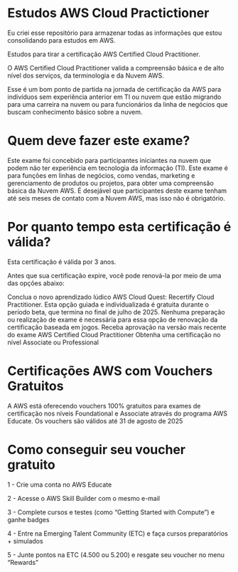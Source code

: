 # Estudos AWS Cloud Practictioner 

Eu criei esse repositório para armazenar todas as informações que estou consolidando para estudos em AWS.

Estudos para tirar a certificação AWS Certified Cloud Practitioner.

O AWS Certified Cloud Practitioner valida a compreensão básica e de alto nível dos serviços, da terminologia e da Nuvem AWS.  

Esse é um bom ponto de partida na jornada de certificação da AWS para indivíduos sem experiência anterior em TI ou nuvem que estão migrando para uma carreira na nuvem ou para funcionários da linha de negócios que buscam conhecimento básico sobre a nuvem.

# Quem deve fazer este exame?

Este exame foi concebido para participantes iniciantes na nuvem que podem não ter experiência em tecnologia da informação (TI). Este exame é para funções em linhas de negócios, como vendas, marketing e gerenciamento de produtos ou projetos, para obter uma compreensão básica da Nuvem AWS. É desejável que participantes deste exame tenham até seis meses de contato com a Nuvem AWS, mas isso não é obrigatório.

# Por quanto tempo esta certificação é válida?

Esta certificação é válida por 3 anos.

Antes que sua certificação expire, você pode renová-la por meio de uma das opções abaixo:

Conclua o novo aprendizado lúdico AWS Cloud Quest: Recertify Cloud Practitioner. Esta opção guiada e individualizada é gratuita durante o período beta, que termina no final de julho de 2025. Nenhuma preparação ou realização de exame é necessária para essa opção de renovação da certificação baseada em jogos.
Receba aprovação na versão mais recente do exame AWS Certified Cloud Practitioner
Obtenha uma certificação no nível Associate ou Professional

# Certificações AWS com Vouchers Gratuitos

A AWS está oferecendo vouchers 100% gratuitos para exames de certificação nos níveis Foundational e Associate através do programa AWS Educate. Os vouchers são válidos até 31 de agosto de 2025

# Como conseguir seu voucher gratuito

1 - Crie uma conta no AWS Educate

2 - Acesse o AWS Skill Builder com o mesmo e-mail

3 - Complete cursos e testes (como “Getting Started with Compute”) e ganhe badges

4 - Entre na Emerging Talent Community (ETC) e faça cursos preparatórios + simulados

5 - Junte pontos na ETC (4.500 ou 5.200) e resgate seu voucher no menu “Rewards”
